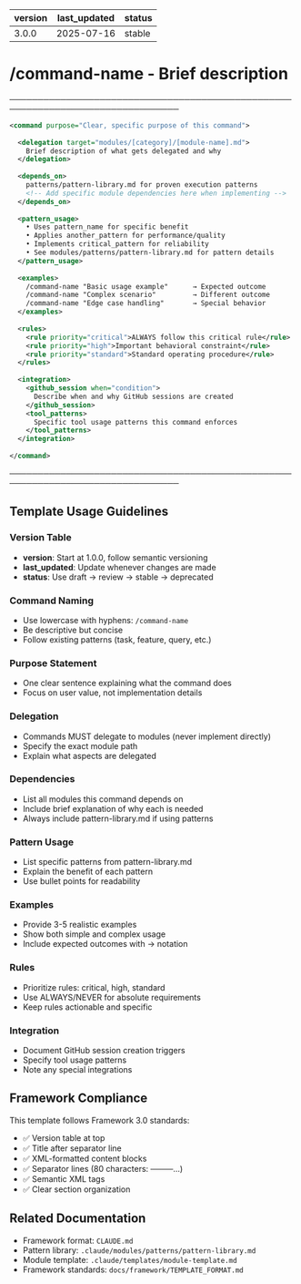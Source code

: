 | version | last_updated | status |
|---------|--------------|--------|
| 3.0.0   | 2025-07-16 | stable |

# /command-name - Brief description

────────────────────────────────────────────────────────────────────────────────

```xml
<command purpose="Clear, specific purpose of this command">
  
  <delegation target="modules/[category]/[module-name].md">
    Brief description of what gets delegated and why
  </delegation>
  
  <depends_on>
    patterns/pattern-library.md for proven execution patterns
    <!-- Add specific module dependencies here when implementing -->
  </depends_on>
  
  <pattern_usage>
    • Uses pattern_name for specific benefit
    • Applies another_pattern for performance/quality
    • Implements critical_pattern for reliability
    • See modules/patterns/pattern-library.md for pattern details
  </pattern_usage>
  
  <examples>
    /command-name "Basic usage example"      → Expected outcome
    /command-name "Complex scenario"         → Different outcome
    /command-name "Edge case handling"       → Special behavior
  </examples>
  
  <rules>
    <rule priority="critical">ALWAYS follow this critical rule</rule>
    <rule priority="high">Important behavioral constraint</rule>
    <rule priority="standard">Standard operating procedure</rule>
  </rules>
  
  <integration>
    <github_session when="condition">
      Describe when and why GitHub sessions are created
    </github_session>
    <tool_patterns>
      Specific tool usage patterns this command enforces
    </tool_patterns>
  </integration>
  
</command>
```

────────────────────────────────────────────────────────────────────────────────

## Template Usage Guidelines

### Version Table
- **version**: Start at 1.0.0, follow semantic versioning
- **last_updated**: Update whenever changes are made
- **status**: Use draft → review → stable → deprecated

### Command Naming
- Use lowercase with hyphens: `/command-name`
- Be descriptive but concise
- Follow existing patterns (task, feature, query, etc.)

### Purpose Statement
- One clear sentence explaining what the command does
- Focus on user value, not implementation details

### Delegation
- Commands MUST delegate to modules (never implement directly)
- Specify the exact module path
- Explain what aspects are delegated

### Dependencies
- List all modules this command depends on
- Include brief explanation of why each is needed
- Always include pattern-library.md if using patterns

### Pattern Usage
- List specific patterns from pattern-library.md
- Explain the benefit of each pattern
- Use bullet points for readability

### Examples
- Provide 3-5 realistic examples
- Show both simple and complex usage
- Include expected outcomes with → notation

### Rules
- Prioritize rules: critical, high, standard
- Use ALWAYS/NEVER for absolute requirements
- Keep rules actionable and specific

### Integration
- Document GitHub session creation triggers
- Specify tool usage patterns
- Note any special integrations

## Framework Compliance

This template follows Framework 3.0 standards:
- ✅ Version table at top
- ✅ Title after separator line
- ✅ XML-formatted content blocks
- ✅ Separator lines (80 characters: ────...)
- ✅ Semantic XML tags
- ✅ Clear section organization

## Related Documentation
- Framework format: `CLAUDE.md`
- Pattern library: `.claude/modules/patterns/pattern-library.md`
- Module template: `.claude/templates/module-template.md`
- Framework standards: `docs/framework/TEMPLATE_FORMAT.md`